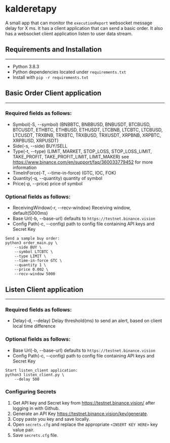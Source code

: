 # kalderetapy
A small app that can monitor the `executionReport` websocket message delay for X ms.
It has a client application that can send a basic order.
It also has a websocket client application listen to user data stream.


## Requirements and Installation
-----
- Python 3.8.3
- Python dependencies located under `requirements.txt`
- Install with `pip -r requirements.txt`

## Basic Order Client application
-----
### Required fields as follows:
- Symbol(-S, --symbol) (BNBBTC, BNBBUSD, BNBUSDT, BTCBUSD, BTCUSDT, ETHBTC, ETHBUSD, ETHUSDT, LTCBNB, LTCBTC, LTCBUSD, LTCUSDT, TRXBNB, TRXBTC, TRXBUSD, TRXUSDT, XRPBNB, XRPBTC, XRPBUSD, XRPUSDT)
- Side(-s, --side) BUY/SELL
- Type(-t, --type) (LIMIT, MARKET, STOP_LOSS, STOP_LOSS_LIMIT, TAKE_PROFIT, TAKE_PROFIT_LIMIT, LIMIT_MAKER) see https://www.binance.com/en/support/faq/360033779452 for more information
- TimeInForce(-T, --time-in-force) (GTC, IOC, FOK)
- Quantity(-q, --quantity) quantity of symbol
- Price(-p, --price) price of symbol
### Optional fields as follows:
- ReceivingWindow(-r, --recv-window) Receiving window, default(5000ms)
- Base Url(-b, --base-url) defaults to `https://testnet.binance.vision`
- Config Path(-c, --config) path to config file containing API keys and Secret Key

```shell
Send a sample buy order:
python3 order_main.py \
    --side BUY \
    --symbol LTCBTC \
    --type LIMIT \
    --time-in-force GTC \
    --quantity 1 \
    --price 0.002 \
    --recv-window 5000
```

## Listen Client application
-----
### Required fields as follows:
- Delay(-d, --delay) Delay threshold(ms) to send an alert, based on client local time difference
### Optional fields as follows:
- Base Url(-b, --base-url) defaults to `https://testnet.binance.vision`
- Config Path(-c, --config) path to config file containing API keys and Secret Key
```shell
Start listen_client application:
python3 listen_client.py \
    --delay 500
```

### Configuring Secrets
1. Get API key and Secret key from https://testnet.binance.vision/ after logging in with Github.
1. Generate an API Key https://testnet.binance.vision/key/generate.
1. Copy paste you key and save locally.
1. Open `secrets.cfg` and replace the appropriate `<INSERT KEY HERE>` key value pair.
1. Save `secrets.cfg` file.
